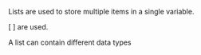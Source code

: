 Lists are used to store multiple items in a single variable.

[ ] are used.

A list can contain different data types
